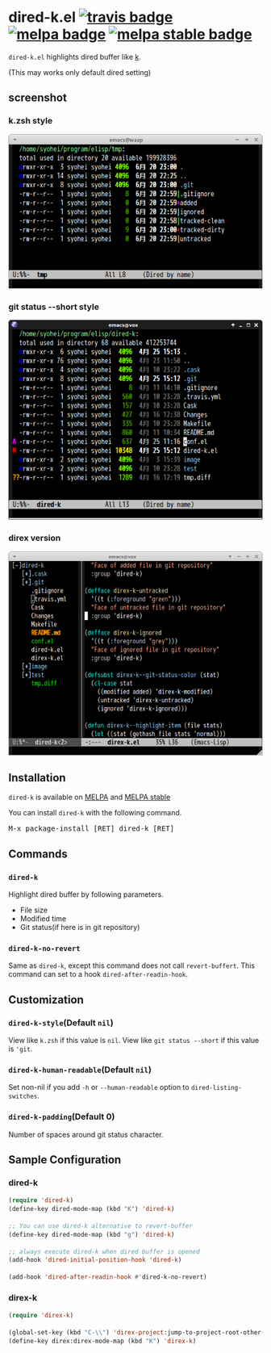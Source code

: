 # dired-k.el [![travis badge][travis-badge]][travis-link] [![melpa badge][melpa-badge]][melpa-link] [![melpa stable badge][melpa-stable-badge]][melpa-stable-link]

`dired-k.el` highlights dired buffer like [k](https://github.com/supercrabtree/k).

(This may works only default dired setting)


## screenshot

### k.zsh style

![Screenshot of dired-k command](image/dired-k.png)

### git status --short style

![Screenshot of dired-k with git style](image/dired-k-style-git.png)

### direx version

![Screenshot of direx-k](image/direx-k.png)


## Installation

`dired-k` is available on [MELPA](https://melpa.org/) and [MELPA stable](https://stable.melpa.org/)

You can install `dired-k` with the following command.

<kbd>M-x package-install [RET] dired-k [RET]</kbd>


## Commands

### `dired-k`

Highlight dired buffer by following parameters.

- File size
- Modified time
- Git status(if here is in git repository)

### `dired-k-no-revert`

Same as `dired-k`, except this command does not call `revert-buffert`.
This command can set to a hook `dired-after-readin-hook`.


## Customization

### `dired-k-style`(Default `nil`)

View like `k.zsh` if this value is `nil`. View like `git status --short` if
this value is `'git`.

### `dired-k-human-readable`(Default `nil`)

Set non-nil if you add `-h` or `--human-readable` option to `dired-listing-switches`.

### `dired-k-padding`(Default 0)

Number of spaces around git status character.


## Sample Configuration

### dired-k
```lisp
(require 'dired-k)
(define-key dired-mode-map (kbd "K") 'dired-k)

;; You can use dired-k alternative to revert-buffer
(define-key dired-mode-map (kbd "g") 'dired-k)

;; always execute dired-k when dired buffer is opened
(add-hook 'dired-initial-position-hook 'dired-k)

(add-hook 'dired-after-readin-hook #'dired-k-no-revert)
```

### direx-k
```lisp
(require 'direx-k)

(global-set-key (kbd "C-\\") 'direx-project:jump-to-project-root-other-window)
(define-key direx:direx-mode-map (kbd "K") 'direx-k)
```

[travis-badge]: https://travis-ci.org/syohex/emacs-dired-k.svg
[travis-link]: https://travis-ci.org/syohex/emacs-dired-k
[melpa-link]: https://melpa.org/#/dired-k
[melpa-stable-link]: https://stable.melpa.org/#/dired-k
[melpa-badge]: https://melpa.org/packages/dired-k-badge.svg
[melpa-stable-badge]: https://stable.melpa.org/packages/dired-k-badge.svg
